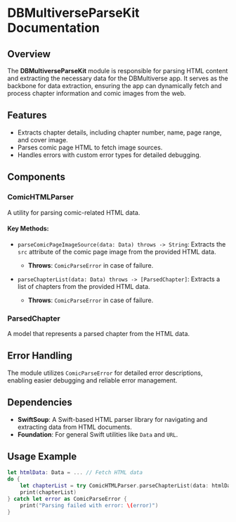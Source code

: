 
# DBMultiverseParseKit Documentation

## Overview
The **DBMultiverseParseKit** module is responsible for parsing HTML content and extracting the necessary data for the DBMultiverse app. It serves as the backbone for data extraction, ensuring the app can dynamically fetch and process chapter information and comic images from the web.

## Features
- Extracts chapter details, including chapter number, name, page range, and cover image.
- Parses comic page HTML to fetch image sources.
- Handles errors with custom error types for detailed debugging.

## Components

### **ComicHTMLParser**
A utility for parsing comic-related HTML data.

#### Key Methods:
- `parseComicPageImageSource(data: Data) throws -> String`:
  Extracts the `src` attribute of the comic page image from the provided HTML data.
  - **Throws**: `ComicParseError` in case of failure.

- `parseChapterList(data: Data) throws -> [ParsedChapter]`:
  Extracts a list of chapters from the provided HTML data.
  - **Throws**: `ComicParseError` in case of failure.

### **ParsedChapter**
A model that represents a parsed chapter from the HTML data.

## Error Handling
The module utilizes `ComicParseError` for detailed error descriptions, enabling easier debugging and reliable error management.

## Dependencies
- **SwiftSoup**: A Swift-based HTML parser library for navigating and extracting data from HTML documents.
- **Foundation**: For general Swift utilities like `Data` and `URL`.

## Usage Example
```swift
let htmlData: Data = ... // Fetch HTML data
do {
    let chapterList = try ComicHTMLParser.parseChapterList(data: htmlData)
    print(chapterList)
} catch let error as ComicParseError {
    print("Parsing failed with error: \(error)")
}
```